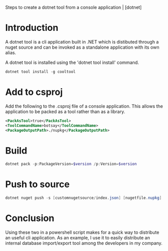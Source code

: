 Steps to create a dotnet tool from a console application | [dotnet]

# Introduction

A dotnet tool is a cli application built in .NET which is distibuted through a nuget source and can be invoked as a standalone application with its own alias. 

A dotnet tool is installed using the 'dotnet tool install' command.

```powershell
dotnet tool install -g cooltool
```

# Add to csproj

Add the following to the .csproj file of a console application. This allows the application to be packed as a tool rather than as a library.

```xml
<PackAsTool>true</PackAsTool>
<ToolCommandName>botsay</ToolCommandName>
<PackageOutputPath>./nupkg</PackageOutputPath>
```

# Build

```powershell
dotnet pack -p:PackageVersion=$version /p:Version=$version
```

# Push to source

```powershell
dotnet nuget push -s [customnugetsource/index.json] [nugetfile.nupkg]
```

# Conclusion

Using these two in a powershell script makes for a quick way to distribute an useful cli application. As an example, I use it to easily distribute an internal database import/export tool among the developers in my company.